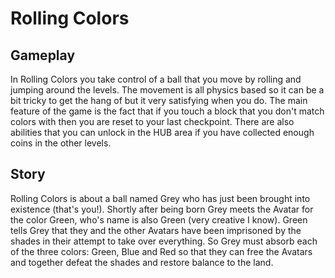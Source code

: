 # Rolling Colors

## Gameplay

In Rolling Colors you take control of a ball that you move by rolling and jumping around the levels. The movement is all physics based so it can be a bit tricky to get the hang of but it very satisfying when you do. The main feature of the game is the fact that if you touch a block that you don't match colors with then you are reset to your last checkpoint. There are also abilities that you can unlock in the HUB area if you have collected enough coins in the other levels.

## Story

Rolling Colors is about a ball named Grey who has just been brought into existence (that's you!). Shortly after being born Grey meets the Avatar for the color Green, who's name is also Green (very creative I know). Green tells Grey that they and the other Avatars have been imprisoned by the shades in their attempt to take over everything. So Grey must absorb each of the three colors: Green, Blue and Red so that they can free the Avatars and together defeat the shades and restore balance to the land.
